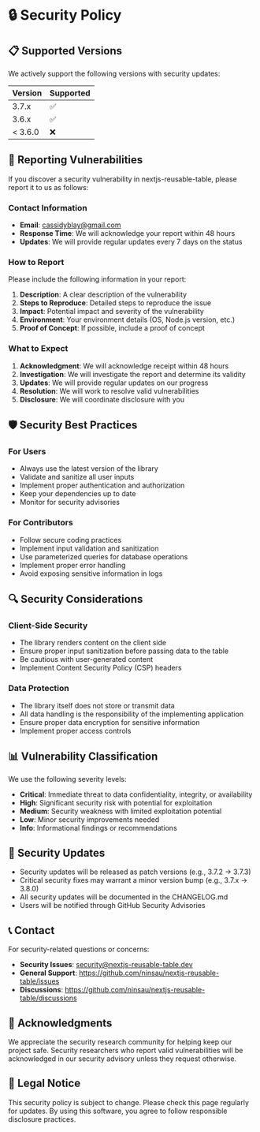 # 🔒 Security Policy

## 📋 **Supported Versions**

We actively support the following versions with security updates:

| Version | Supported          |
| ------- | ------------------ |
| 3.7.x   | :white_check_mark: |
| 3.6.x   | :white_check_mark: |
| < 3.6.0 | :x:                |

## 🚨 **Reporting Vulnerabilities**

If you discover a security vulnerability in nextjs-reusable-table, please report it to us as follows:

### **Contact Information**

- **Email**: cassidyblay@gmail.com
- **Response Time**: We will acknowledge your report within 48 hours
- **Updates**: We will provide regular updates every 7 days on the status

### **How to Report**

Please include the following information in your report:

1. **Description**: A clear description of the vulnerability
2. **Steps to Reproduce**: Detailed steps to reproduce the issue
3. **Impact**: Potential impact and severity of the vulnerability
4. **Environment**: Your environment details (OS, Node.js version, etc.)
5. **Proof of Concept**: If possible, include a proof of concept

### **What to Expect**

1. **Acknowledgment**: We will acknowledge receipt within 48 hours
2. **Investigation**: We will investigate the report and determine its validity
3. **Updates**: We will provide regular updates on our progress
4. **Resolution**: We will work to resolve valid vulnerabilities
5. **Disclosure**: We will coordinate disclosure with you

## 🛡️ **Security Best Practices**

### **For Users**

- Always use the latest version of the library
- Validate and sanitize all user inputs
- Implement proper authentication and authorization
- Keep your dependencies up to date
- Monitor for security advisories

### **For Contributors**

- Follow secure coding practices
- Implement input validation and sanitization
- Use parameterized queries for database operations
- Implement proper error handling
- Avoid exposing sensitive information in logs

## 🔍 **Security Considerations**

### **Client-Side Security**

- The library renders content on the client side
- Ensure proper input sanitization before passing data to the table
- Be cautious with user-generated content
- Implement Content Security Policy (CSP) headers

### **Data Protection**

- The library itself does not store or transmit data
- All data handling is the responsibility of the implementing application
- Ensure proper data encryption for sensitive information
- Implement proper access controls

## 📊 **Vulnerability Classification**

We use the following severity levels:

- **Critical**: Immediate threat to data confidentiality, integrity, or availability
- **High**: Significant security risk with potential for exploitation
- **Medium**: Security weakness with limited exploitation potential
- **Low**: Minor security improvements needed
- **Info**: Informational findings or recommendations

## 🔄 **Security Updates**

- Security updates will be released as patch versions (e.g., 3.7.2 → 3.7.3)
- Critical security fixes may warrant a minor version bump (e.g., 3.7.x → 3.8.0)
- All security updates will be documented in the CHANGELOG.md
- Users will be notified through GitHub Security Advisories

## 📞 **Contact**

For security-related questions or concerns:

- **Security Issues**: security@nextjs-reusable-table.dev
- **General Support**: https://github.com/ninsau/nextjs-reusable-table/issues
- **Discussions**: https://github.com/ninsau/nextjs-reusable-table/discussions

## 🙏 **Acknowledgments**

We appreciate the security research community for helping keep our project safe. Security researchers who report valid vulnerabilities will be acknowledged in our security advisory unless they request otherwise.

## 📝 **Legal Notice**

This security policy is subject to change. Please check this page regularly for updates. By using this software, you agree to follow responsible disclosure practices.
